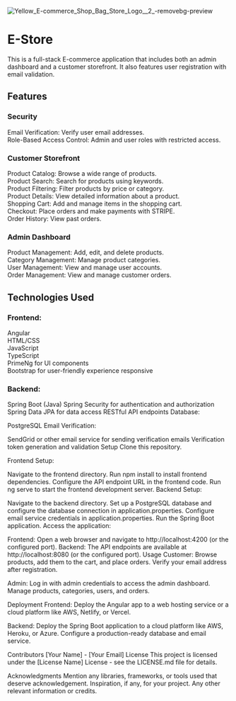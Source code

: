 
![Yellow_E-commerce_Shop_Bag_Store_Logo__2_-removebg-preview](https://github.com/SimoneAiello97/Capstone/assets/126870680/3e1cbcd9-a2d5-44ce-8251-8028104efd99)
# E-Store 

This is a full-stack E-commerce application that includes both an admin dashboard and a customer storefront. It also features user registration with email validation.

## Features

### Security 
Email Verification: Verify user email addresses. <br>
Role-Based Access Control: Admin and user roles with restricted access. <br>

### Customer Storefront

Product Catalog: Browse a wide range of products. <br>
Product Search: Search for products using keywords. <br>
Product Filtering: Filter products by price or category. <br>
Product Details: View detailed information about a product. <br>
Shopping Cart: Add and manage items in the shopping cart. <br>
Checkout: Place orders and make payments with STRIPE. <br>
Order History: View past orders. <br>

### Admin Dashboard
Product Management: Add, edit, and delete products. <br>
Category Management: Manage product categories. <br>
User Management: View and manage user accounts. <br>
Order Management: View and manage customer orders. <br>

## Technologies Used
### Frontend:

Angular <br>
HTML/CSS <br>
JavaScript <br>
TypeScript <br>
PrimeNg for UI components <br>
Bootstrap for user-friendly experience responsive <br>


### Backend:

Spring Boot (Java)
Spring Security for authentication and authorization
Spring Data JPA for data access
RESTful API endpoints
Database:

PostgreSQL
Email Verification:

SendGrid or other email service for sending verification emails
Verification token generation and validation
Setup
Clone this repository.

Frontend Setup:

Navigate to the frontend directory.
Run npm install to install frontend dependencies.
Configure the API endpoint URL in the frontend code.
Run ng serve to start the frontend development server.
Backend Setup:

Navigate to the backend directory.
Set up a PostgreSQL database and configure the database connection in application.properties.
Configure email service credentials in application.properties.
Run the Spring Boot application.
Access the application:

Frontend: Open a web browser and navigate to http://localhost:4200 (or the configured port).
Backend: The API endpoints are available at http://localhost:8080 (or the configured port).
Usage
Customer: Browse products, add them to the cart, and place orders. Verify your email address after registration.

Admin: Log in with admin credentials to access the admin dashboard. Manage products, categories, users, and orders.

Deployment
Frontend: Deploy the Angular app to a web hosting service or a cloud platform like AWS, Netlify, or Vercel.

Backend: Deploy the Spring Boot application to a cloud platform like AWS, Heroku, or Azure. Configure a production-ready database and email service.

Contributors
[Your Name] - [Your Email]
License
This project is licensed under the [License Name] License - see the LICENSE.md file for details.

Acknowledgments
Mention any libraries, frameworks, or tools used that deserve acknowledgement.
Inspiration, if any, for your project.
Any other relevant information or credits.

